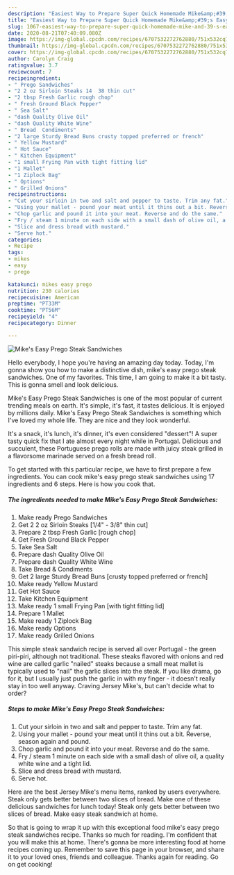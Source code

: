 ```yaml
---
description: "Easiest Way to Prepare Super Quick Homemade Mike&amp;#39;s Easy Prego Steak Sandwiches"
title: "Easiest Way to Prepare Super Quick Homemade Mike&amp;#39;s Easy Prego Steak Sandwiches"
slug: 1067-easiest-way-to-prepare-super-quick-homemade-mike-and-39-s-easy-prego-steak-sandwiches
date: 2020-08-21T07:40:09.080Z
image: https://img-global.cpcdn.com/recipes/6707532272762880/751x532cq70/mikes-easy-prego-steak-sandwiches-recipe-main-photo.jpg
thumbnail: https://img-global.cpcdn.com/recipes/6707532272762880/751x532cq70/mikes-easy-prego-steak-sandwiches-recipe-main-photo.jpg
cover: https://img-global.cpcdn.com/recipes/6707532272762880/751x532cq70/mikes-easy-prego-steak-sandwiches-recipe-main-photo.jpg
author: Carolyn Craig
ratingvalue: 3.7
reviewcount: 7
recipeingredient:
- " Prego Sandwiches"
- "2 2 oz Sirloin Steaks 14  38 thin cut"
- "2 tbsp Fresh Garlic rough chop"
- " Fresh Ground Black Pepper"
- " Sea Salt"
- "dash Quality Olive Oil"
- "dash Quality White Wine"
- " Bread  Condiments"
- "2 large Sturdy Bread Buns crusty topped preferred or french"
- " Yellow Mustard"
- " Hot Sauce"
- " Kitchen Equipment"
- "1 small Frying Pan with tight fitting lid"
- "1 Mallet"
- "1 Ziplock Bag"
- " Options"
- " Grilled Onions"
recipeinstructions:
- "Cut your sirloin in two and salt and pepper to taste. Trim any fat."
- "Using your mallet - pound your meat until it thins out a bit. Reverse, season again and pound."
- "Chop garlic and pound it into your meat. Reverse and do the same."
- "Fry / steam 1 minute on each side with a small dash of olive oil, a quality white wine and a tight lid."
- "Slice and dress bread with mustard."
- "Serve hot."
categories:
- Recipe
tags:
- mikes
- easy
- prego

katakunci: mikes easy prego 
nutrition: 230 calories
recipecuisine: American
preptime: "PT33M"
cooktime: "PT56M"
recipeyield: "4"
recipecategory: Dinner

---
```



![Mike&#39;s Easy Prego Steak Sandwiches](https://img-global.cpcdn.com/recipes/6707532272762880/751x532cq70/mikes-easy-prego-steak-sandwiches-recipe-main-photo.jpg)

Hello everybody, I hope you're having an amazing day today. Today, I'm gonna show you how to make a distinctive dish, mike&#39;s easy prego steak sandwiches. One of my favorites. This time, I am going to make it a bit tasty. This is gonna smell and look delicious.

Mike&#39;s Easy Prego Steak Sandwiches is one of the most popular of current trending meals on earth. It's simple, it's fast, it tastes delicious. It is enjoyed by millions daily. Mike&#39;s Easy Prego Steak Sandwiches is something which I've loved my whole life. They are nice and they look wonderful.

It&#39;s a snack, it&#39;s lunch, it&#39;s dinner, it&#39;s even considered &#34;dessert&#34;! A super tasty quick fix that I ate almost every night while in Portugal. Delicious and succulent, these Portuguese prego rolls are made with juicy steak grilled in a flavorsome marinade served on a fresh bread roll.


To get started with this particular recipe, we have to first prepare a few ingredients. You can cook mike&#39;s easy prego steak sandwiches using 17 ingredients and 6 steps. Here is how you cook that.

<!--inarticleads1-->

##### The ingredients needed to make Mike&#39;s Easy Prego Steak Sandwiches:

1. Make ready  Prego Sandwiches
1. Get 2 2 oz Sirloin Steaks [1/4&#34; - 3/8&#34; thin cut]
1. Prepare 2 tbsp Fresh Garlic [rough chop]
1. Get  Fresh Ground Black Pepper
1. Take  Sea Salt
1. Prepare dash Quality Olive Oil
1. Prepare dash Quality White Wine
1. Take  Bread &amp; Condiments
1. Get 2 large Sturdy Bread Buns [crusty topped preferred or french]
1. Make ready  Yellow Mustard
1. Get  Hot Sauce
1. Take  Kitchen Equipment
1. Make ready 1 small Frying Pan [with tight fitting lid]
1. Prepare 1 Mallet
1. Make ready 1 Ziplock Bag
1. Make ready  Options
1. Make ready  Grilled Onions


This simple steak sandwich recipe is served all over Portugal - the green piri-piri, although not traditional. These steaks flavored with onions and red wine are called garlic &#34;nailed&#34; steaks because a small meat mallet is typically used to &#34;nail&#34; the garlic slices into the steak. If you like drama, go for it, but I usually just push the garlic in with my finger - it doesn&#39;t really stay in too well anyway. Craving Jersey Mike&#39;s, but can&#39;t decide what to order? 

<!--inarticleads2-->

##### Steps to make Mike&#39;s Easy Prego Steak Sandwiches:

1. Cut your sirloin in two and salt and pepper to taste. Trim any fat.
1. Using your mallet - pound your meat until it thins out a bit. Reverse, season again and pound.
1. Chop garlic and pound it into your meat. Reverse and do the same.
1. Fry / steam 1 minute on each side with a small dash of olive oil, a quality white wine and a tight lid.
1. Slice and dress bread with mustard.
1. Serve hot.


Here are the best Jersey Mike&#39;s menu items, ranked by users everywhere. Steak only gets better between two slices of bread. Make one of these delicious sandwiches for lunch today! Steak only gets better between two slices of bread. Make easy steak sandwich at home. 

So that is going to wrap it up with this exceptional food mike&#39;s easy prego steak sandwiches recipe. Thanks so much for reading. I'm confident that you will make this at home. There's gonna be more interesting food at home recipes coming up. Remember to save this page in your browser, and share it to your loved ones, friends and colleague. Thanks again for reading. Go on get cooking!
